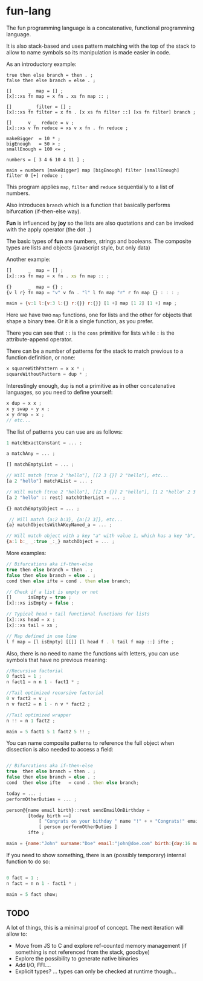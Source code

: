 # fun-lang
The fun programming language is a concatenative, functional programming language.

It is also stack-based and uses pattern matching with the top of the stack to allow to name symbols so its manipulation is made easier in code.

As an introductory example:

```
true then else branch = then . ;
false then else branch = else . ;

[]      _  map = [] ;
[x]::xs fn map = x fn . xs fn map :: ;

[]      _  filter = [] ;
[x]::xs fn filter = x fn . [x xs fn filter ::] [xs fn filter] branch ;

[]      v _  reduce = v ;
[x]::xs v fn reduce = xs v x fn . fn reduce ;

makeBigger  = 10 * ;
bigEnough   = 50 > ;
smallEnough = 100 <= ;

numbers = [ 3 4 6 10 4 11 ] ;

main = numbers [makeBigger] map [bigEnough] filter [smallEnough] filter 0 [+] reduce ;
```

This program applies `map`, `filter` and `reduce` sequentially to a list of numbers.

Also introduces `branch` which is a function that basically performs bifurcation (if-then-else way).

__Fun__ is influenced by __joy__ so the lists are also quotations and can be invoked with the apply operator (the dot `.`)

The basic types of __fun__ are numbers, strings and booleans.
The composite types are lists and objects (javascript style, but only data)

Another example:
```js
[]      _  map = [] ;
[x]::xs fn map = x fn . xs fn map :: ;

{}      _  map = {} ;
{v l r} fn map = "v" v fn . "l" l fn map "r" r fn map {} : : : ;

main = {v:1 l:{v:3 l:{} r:{}} r:{}} [1 +] map [1 2] [1 +] map ;
```

Here we have two `map` functions, one for lists and the other for objects that shape a binary tree.
Or it is a single function, as you prefer.

There you can see that `::` is the `cons` primitive for lists while `:` is the attribute-append operator.

There can be a number of patterns for the stack to match previous to a function definition, or none:

```js
x squareWithPattern = x x * ;
squareWithoutPattern = dup * ;
```

Interestingly enough, `dup` is not a primitive as in other concatenative languages, so you need to define yourself:
```js
x dup = x x ;
x y swap = y x ;
x y drop = x ;
// etc...
```

The list of patterns you can use are as follows:
```js
1 matchExactConstant = ... ;

a matchAny = ... ;

[] matchEmptyList = ... ;

// Will match [true 2 "hello"], [[2 3 {}] 2 "hello"], etc...
[a 2 "hello"] matchAList = ... ; 

// Will match [true 2 "hello"], [[2 3 {}] 2 "hello"], [1 2 "hello" 2 3 4] where rest = [2 3 4], etc...
[a 2 "hello" :: rest] matchOtherList = ... ; 

{} matchEmptyObject = ... ;

 // Will match {a:2 b:3}, {a:[2 3]}, etc...
{a} matchObjectsWithAKeyNamed_a = ... ;

// Will match object with a key "a" with value 1, which has a key "b", also any key with a true value, and at least 4 members
{a:1 b:_ _:true _:_} matchObject = ... ; 
```

More examples:
```js
// Bifurcations aka if-then-else
true then else branch = then . ;
false then else branch = else . ;
cond then else ifte = cond . then else branch;

// Check if a list is empty or not
[]      isEmpty = true ;
[x]::xs isEmpty = false ;

// Typical head + tail functional functions for lists
[x]::xs head = x ;
[x]::xs tail = xs ;

// Map defined in one line
l f map = [l isEmpty] [[]] [l head f . l tail f map ::] ifte ;

```

Also, there is no need to name the functions with letters, you can use symbols that have no previous meaning:
```js
//Recursive factorial
0 fact1 = 1 ;
n fact1 = n n 1 - fact1 * ;

//Tail optimized recursive factorial
0 v fact2 = v ;
n v fact2 = n 1 - n v * fact2 ;

//Tail optimized wrapper
n !! = n 1 fact2 ;

main = 5 fact1 5 1 fact2 5 !! ;
```

You can name composite patterns to reference the full object when dissection is also needed to access a field:
```js

// Bifurcations aka if-then-else
true  then else branch = then . ;
false then else branch = else . ;
cond  then else ifte   = cond . then else branch;

today = ... ;
performOtherDuties = ... ;

person@{name email birth}::rest sendEmailOnBirthday = 
        [today birth ==] 
            [ "Congrats on your bithday " name "!" + + "Congrats!" email send ] 
            [ person performOtherDuties ] 
        ifte ;

main = {name:"John" surname:"Doe" email:"john@doe.com" birth:{day:16 month:5 year:1978} address:... }  sendEmailOnBirthday;
```

If you need to show something, there is an (possibly temporary) internal function to do so:
```js

0 fact = 1 ;
n fact = n n 1 - fact1 * ;

main = 5 fact show;
```

## TODO
A lot of things, this is a minimal proof of concept.
The next iteration will allow to:
 - Move from JS to C and explore ref-counted memory management (if something is not referenced from the stack, goodbye)
 - Explore the possibility to generate native binaries
 - Add I/O, FFI....
 - Explicit types? ... types can only be checked at runtime though...
 
